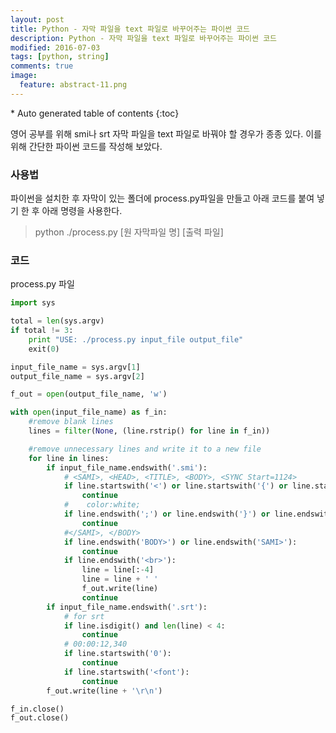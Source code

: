```yaml
---
layout: post
title: Python - 자막 파일을 text 파일로 바꾸어주는 파이썬 코드
description: Python - 자막 파일을 text 파일로 바꾸어주는 파이썬 코드
modified: 2016-07-03
tags: [python, string]
comments: true
image:
  feature: abstract-11.png
---
```


<section id="table-of-contents" class="toc">
<div id="drawer" markdown="1">
*  Auto generated table of contents
{:toc}
</div>
</section><!-- /#table-of-contents -->

영어 공부를 위해 smi나 srt 자막 파일을 text 파일로 바꿔야 할 경우가 종종 있다. 
이를 위해 간단한 파이썬 코드를 작성해 보았다. 

### 사용법

파이썬을 설치한 후 자막이 있는 폴더에 process.py파일을 만들고 아래 코드를 붙여 넣기 한 후 아래 명령을 사용한다. 

> python ./process.py [원 자막파일 명] [출력 파일]

### 코드

process.py 파일 

```python
import sys

total = len(sys.argv)
if total != 3:
    print "USE: ./process.py input_file output_file"
    exit(0)

input_file_name = sys.argv[1]
output_file_name = sys.argv[2]

f_out = open(output_file_name, 'w')

with open(input_file_name) as f_in:
    #remove blank lines
    lines = filter(None, (line.rstrip() for line in f_in))

    #remove unnecessary lines and write it to a new file
    for line in lines:
        if input_file_name.endswith('.smi'):
            # <SAMI>, <HEAD>, <TITLE>, <BODY>, <SYNC Start=1124> 
            if line.startswith('<') or line.startswith('{') or line.startswith('#'):
                continue
            #    color:white;
            if line.endswith(';') or line.endswith('}') or line.endswith('-->'):
                continue
            #</SAMI>, </BODY>
            if line.endswith('BODY>') or line.endswith('SAMI>'):
                continue
            if line.endswith('<br>'):
                line = line[:-4]
                line = line + ' '
                f_out.write(line)
                continue
        if input_file_name.endswith('.srt'):
            # for srt 
            if line.isdigit() and len(line) < 4:
                continue
            # 00:00:12,340 
            if line.startswith('0'):
                continue
            if line.startswith('<font'):
                continue
        f_out.write(line + '\r\n')

f_in.close()
f_out.close()

```

